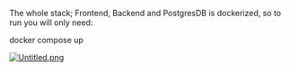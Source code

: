 The whole stack; Frontend, Backend and PostgresDB is dockerized, so to run you will only need:

 docker compose up

[![Untitled.png](https://i.postimg.cc/Qdv930mR/Untitled.png)](https://postimg.cc/yDXYhhwP)

